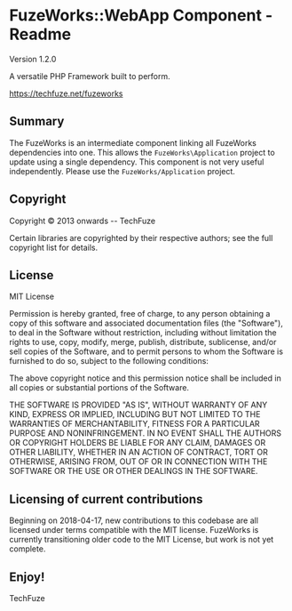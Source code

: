 FuzeWorks::WebApp Component - Readme
===================

Version 1.2.0

A versatile PHP Framework built to perform.

https://techfuze.net/fuzeworks

Summary
-------

The FuzeWorks is an intermediate component linking all FuzeWorks dependencies into one. This allows the ``FuzeWorks\Application`` 
project to update using a single dependency. This component is not very useful independently. Please use the ``FuzeWorks/Application`` 
project. 

Copyright
---------

Copyright © 2013 onwards -- TechFuze

Certain libraries are copyrighted by their respective authors;
see the full copyright list for details.

License
-------

MIT License

Permission is hereby granted, free of charge, to any person obtaining a copy
of this software and associated documentation files (the "Software"), to deal
in the Software without restriction, including without limitation the rights
to use, copy, modify, merge, publish, distribute, sublicense, and/or sell
copies of the Software, and to permit persons to whom the Software is
furnished to do so, subject to the following conditions:

The above copyright notice and this permission notice shall be included in all
copies or substantial portions of the Software.

THE SOFTWARE IS PROVIDED "AS IS", WITHOUT WARRANTY OF ANY KIND, EXPRESS OR
IMPLIED, INCLUDING BUT NOT LIMITED TO THE WARRANTIES OF MERCHANTABILITY,
FITNESS FOR A PARTICULAR PURPOSE AND NONINFRINGEMENT. IN NO EVENT SHALL THE
AUTHORS OR COPYRIGHT HOLDERS BE LIABLE FOR ANY CLAIM, DAMAGES OR OTHER
LIABILITY, WHETHER IN AN ACTION OF CONTRACT, TORT OR OTHERWISE, ARISING FROM,
OUT OF OR IN CONNECTION WITH THE SOFTWARE OR THE USE OR OTHER DEALINGS IN THE
SOFTWARE.

Licensing of current contributions
----------------------------------

Beginning on 2018-04-17, new contributions to this codebase are all licensed
under terms compatible with the MIT license.  FuzeWorks is currently
transitioning older code to the MIT License, but work is not yet complete.

Enjoy!
------

TechFuze